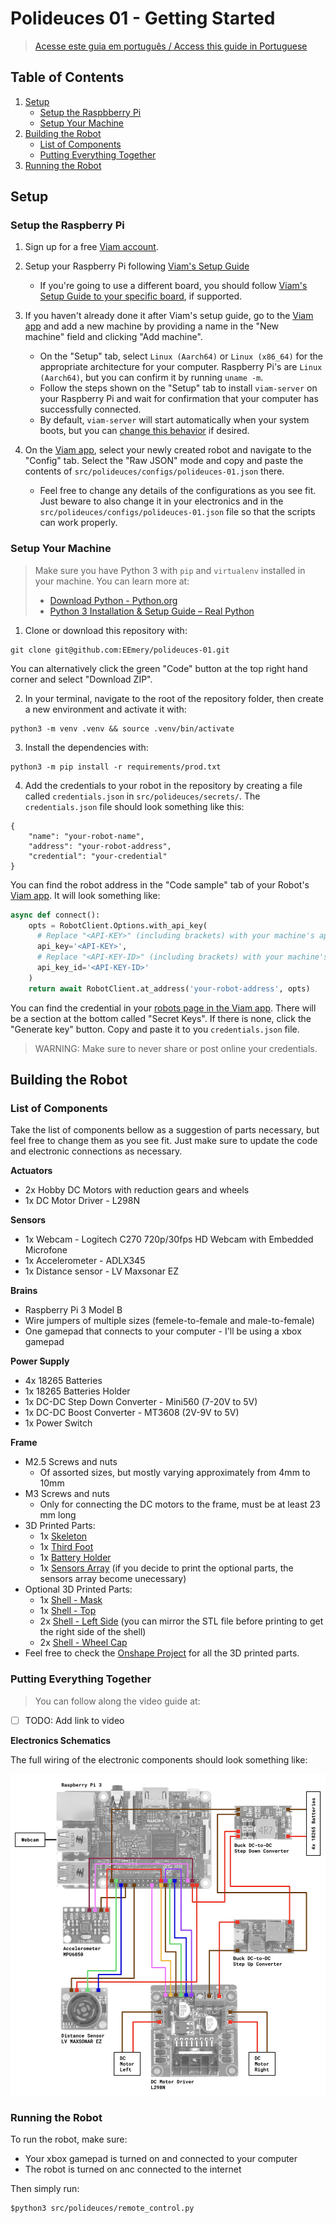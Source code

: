 # Polideuces 01 - Getting Started

>[Acesse este guia em português / Access this guide in Portuguese](/docs/pt-1-comecando.md)

## Table of Contents

1. [Setup](#setup)
	- [Setup the Raspbberry Pi](#setup-the-raspberry-pi)
	- [Setup Your Machine](#setup-your-machine)
2. [Building the Robot](#building-the-robot)
	- [List of Components](#list-of-components)
	- [Putting Everything Together](#putting-everything-together)
3. [Running the Robot](#running-the-robot)

## Setup

### Setup the Raspberry Pi

1. Sign up for a free [Viam account](https://www.viam.com/).

2. Setup your Raspberry Pi following [Viam's Setup Guide](https://docs.viam.com/get-started/installation/prepare/rpi-setup/)
	- If you're going to use a different board, you should follow [Viam's Setup Guide to your specific board](https://docs.viam.com/), if supported.

3. If you haven't already done it after Viam's setup guide, go to the [Viam app](https://app.viam.com/) and add a new machine by providing a name in the "New machine" field and clicking "Add machine".
	- On the "Setup" tab, select `Linux (Aarch64)` or `Linux (x86_64)` for the appropriate architecture for your computer. Raspberry Pi's are `Linux (Aarch64)`, but you can confirm it by running `uname -m`.
	- Follow the steps shown on the "Setup" tab to install `viam-server` on your Raspberry Pi and wait for confirmation that your computer has successfully connected. 
	- By default, `viam-server` will start automatically when your system boots, but you can [change this behavior](https://docs.viam.com/get-started/installation/manage/) if desired.

4. On the [Viam app](https://app.viam.com/), select your newly created robot and navigate to the "Config" tab. Select the "Raw JSON" mode and copy and paste the contents of `src/polideuces/configs/polideuces-01.json` there.
	- Feel free to change any details of the configurations as you see fit. Just beware to also change it in your electronics and in the `src/polideuces/configs/polideuces-01.json` file so that the scripts can work properly.

### Setup Your Machine

>Make sure you have Python 3 with `pip` and `virtualenv` installed in your machine. You can learn more at:
>- [Download Python - Python.org](https://www.python.org/downloads/)
>- [Python 3 Installation & Setup Guide – Real Python](https://realpython.com/installing-python/)

1. Clone or download this repository with:

```
git clone git@github.com:EEmery/polideuces-01.git
```

You can alternatively click the green "Code" button at the top right hand corner and select "Download ZIP".

2. In your terminal, navigate to the root of the repository folder, then create a new environment and activate it with:

```
python3 -m venv .venv && source .venv/bin/activate
```

3. Install the dependencies with:

```
python3 -m pip install -r requirements/prod.txt
```

4. Add the credentials to your robot in the repository by creating a file called `credentials.json` in `src/polideuces/secrets/`. The `credentials.json` file should look something like this:

```
{
    "name": "your-robot-name",
    "address": "your-robot-address",
    "credential": "your-credential"
}
```

You can find the robot address in the "Code sample" tab of your Robot's [Viam app](https://app.viam.com/robots). It will look something like:

```python
async def connect():
    opts = RobotClient.Options.with_api_key(
	  # Replace "<API-KEY>" (including brackets) with your machine's api key
      api_key='<API-KEY>',
	  # Replace "<API-KEY-ID>" (including brackets) with your machine's api key id
      api_key_id='<API-KEY-ID>'
    )
    return await RobotClient.at_address('your-robot-address', opts)
```

You can find the credential in your [robots page in the Viam app](https://app.viam.com/robots). There will be a section at the bottom called "Secret Keys". If there is none, click the "Generate key" button. Copy and paste it to you `credentials.json` file.

>WARNING: Make sure to never share or post online your credentials.

## Building the Robot

### List of Components

Take the list of components bellow as a suggestion of parts necessary, but feel free to change them as you see fit. Just make sure to update the code and electronic connections as necessary.

**Actuators**
- 2x Hobby DC Motors with reduction gears and wheels
- 1x DC Motor Driver - L298N

**Sensors**
- 1x Webcam - Logitech C270 720p/30fps HD Webcam with Embedded Microfone
- 1x Accelerometer - ADLX345
- 1x Distance sensor - LV Maxsonar EZ

**Brains**
- Raspberry Pi 3 Model B
- Wire jumpers of multiple sizes (femele-to-female and male-to-female)
- One gamepad that connects to your computer - I'll be using a xbox gamepad

**Power Supply**
- 4x 18265 Batteries
- 1x 18265 Batteries Holder
- 1x DC-DC Step Down Converter - Mini560 (7-20V to 5V)
- 1x DC-DC Boost Converter - MT3608 (2V-9V to 5V)
- 1x Power Switch

**Frame**
- M2.5 Screws and nuts
    - Of assorted sizes, but mostly varying approximately from 4mm to 10mm
- M3 Screws and nuts
	- Only for connecting the DC motors to the frame, must be at least 23 mm long
- 3D Printed Parts:
    - 1x [Skeleton](/models/Skeleton.stl)
    - 1x [Third Foot](/models/Third%20feet.stl)
    - 1x [Battery Holder](/models/Battery%20Holder.stl)
    - 1x [Sensors Array](/models/Sensors%20Array.stl) (if you decide to print the optional parts, the sensors array become unecessary)
- Optional 3D Printed Parts:
    - 1x [Shell - Mask](/models/Shell%20-%20Mask.stl)
    - 1x [Shell - Top](/models/Shell%20-%20Top.stl)
    - 2x [Shell - Left Side](/models/Shell%20-%20Left%20Side.stl) (you can mirror the STL file before printing to get the right side of the shell)
    - 2x [Shell - Wheel Cap](/models/Shell%20-%20Wheel%20Cap.stl)
- Feel free to check the [Onshape Project](https://cad.onshape.com/documents/57eca4cfdd989f9be606e886/w/89188582492a65a69131f629/e/66d103aafa7007a6db980672?renderMode=0&uiState=659c2bd2daef495b2a084473) for all the 3D printed parts.

### Putting Everything Together

>You can follow along the video guide at:
- [ ] TODO: Add link to video

**Electronics Schematics**

The full wiring of the electronic components should look something like:

![electronic-schematics](/docs/images/electronics-schematic.png)

### Running the Robot

To run the robot, make sure:
- Your xbox gamepad is turned on and connected to your computer
- The robot is turned on anc connected to the internet

Then simply run:

```
$python3 src/polideuces/remote_control.py
```
